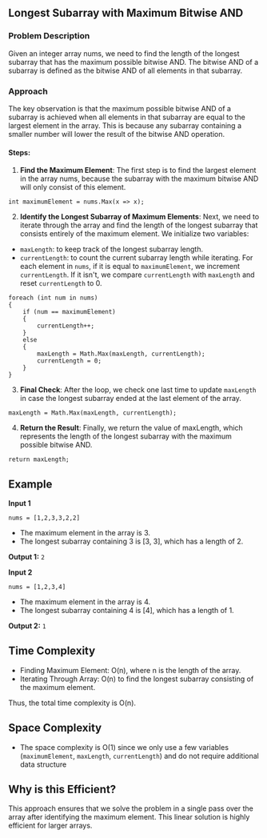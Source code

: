 ## Longest Subarray with Maximum Bitwise AND

### Problem Description
Given an integer array nums, we need to find the length of the longest subarray that has the maximum possible bitwise AND. 
The bitwise AND of a subarray is defined as the bitwise AND of all elements in that subarray.

### Approach
The key observation is that the maximum possible bitwise AND of a subarray is achieved when all elements in that subarray are equal to the largest element in the array.
This is because any subarray containing a smaller number will lower the result of the bitwise AND operation.

#### Steps:
1.  **Find the Maximum Element**: The first step is to find the largest element in the array nums, because the subarray with the maximum bitwise AND will only consist of this element.
```
int maximumElement = nums.Max(x => x);
```
2.  **Identify the Longest Subarray of Maximum Elements**: Next, we need to iterate through the array and find the length of the longest subarray that consists entirely of the maximum element. We initialize two variables:

-  ```maxLength```: to keep track of the longest subarray length.
-  ```currentLength```: to count the current subarray length while iterating.
For each element in ```nums```, if it is equal to ```maximumElement```, we increment ```currentLength```.
If it isn't, we compare ```currentLength``` with ```maxLength``` and reset ```currentLength``` to 0.
```
foreach (int num in nums)
{
    if (num == maximumElement)
    {
        currentLength++;
    }
    else
    {
        maxLength = Math.Max(maxLength, currentLength);
        currentLength = 0;
    }
}
```

3.  **Final Check**: After the loop, we check one last time to update ```maxLength``` in case the longest subarray ended at the last element of the array.
```
maxLength = Math.Max(maxLength, currentLength);
```
4.  **Return the Result**: Finally, we return the value of maxLength, which represents the length of the longest subarray with the maximum possible bitwise AND.
```
return maxLength;
```
## Example
**Input 1**
```
nums = [1,2,3,3,2,2]
```
-  The maximum element in the array is 3.
-  The longest subarray containing 3 is [3, 3], which has a length of 2.

**Output 1:**
```2```

**Input 2**
```
nums = [1,2,3,4]
```
-  The maximum element in the array is 4.
-  The longest subarray containing 4 is [4], which has a length of 1.

**Output 2:**
```1```

## Time Complexity
-  Finding Maximum Element: O(n), where n is the length of the array.
-  Iterating Through Array: O(n) to find the longest subarray consisting of the maximum element.
  
Thus, the total time complexity is O(n).

## Space Complexity
-  The space complexity is O(1) since we only use a few variables (```maximumElement```, ```maxLength```, ```currentLength```) and do not require additional data structure

## Why is this Efficient?
This approach ensures that we solve the problem in a single pass over the array after identifying the maximum element. This linear solution is highly efficient for larger arrays.

